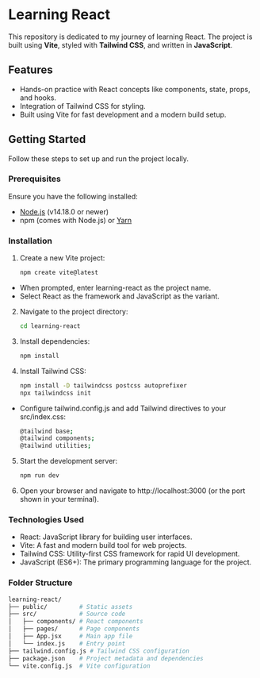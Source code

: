 # Learning React

This repository is dedicated to my journey of learning React. The project is built using **Vite**, styled with **Tailwind CSS**, and written in **JavaScript**.

## Features
- Hands-on practice with React concepts like components, state, props, and hooks.
- Integration of Tailwind CSS for styling.
- Built using Vite for fast development and a modern build setup.

## Getting Started

Follow these steps to set up and run the project locally.

### Prerequisites
Ensure you have the following installed:
- [Node.js](https://nodejs.org/) (v14.18.0 or newer)
- npm (comes with Node.js) or [Yarn](https://yarnpkg.com/)

### Installation
1. Create a new Vite project:
   ```bash
   npm create vite@latest
 - When prompted, enter learning-react as the project name.
 - Select React as the framework and JavaScript as the variant.
2. Navigate to the project directory:
   ```bash
   cd learning-react
3. Install dependencies:
   ```bash
   npm install
4. Install Tailwind CSS:
   ```bash
   npm install -D tailwindcss postcss autoprefixer
   npx tailwindcss init
 - Configure tailwind.config.js and add Tailwind directives to your src/index.css:
   ```bash
   @tailwind base;
   @tailwind components;
   @tailwind utilities;
5. Start the development server:
   ```bash
   npm run dev
6. Open your browser and navigate to http://localhost:3000 (or the port shown in your terminal).

### Technologies Used
  - React: JavaScript library for building user interfaces.
  - Vite: A fast and modern build tool for web projects.
  - Tailwind CSS: Utility-first CSS framework for rapid UI development.
  - JavaScript (ES6+): The primary programming language for the project.

### Folder Structure
   ```bash
   learning-react/
├── public/         # Static assets
├── src/            # Source code
│   ├── components/ # React components
│   ├── pages/      # Page components
│   ├── App.jsx     # Main app file
│   └── index.js    # Entry point
├── tailwind.config.js # Tailwind CSS configuration
├── package.json    # Project metadata and dependencies
└── vite.config.js  # Vite configuration
